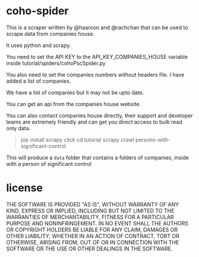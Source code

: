 # coho-spider

This is a scraper written by @haaroon and @rachchan that can be used to scrape data from companies house. 

It uses python and scrapy.

You need to set the API KEY to the API_KEY_COMPANIES_HOUSE variable inside tutorial/spiders/cohoPscSpider.py

You also need to set the companies numbers without headers file. I have added a list of companies. 

We have a list of companies but it may not be upto date. 

You can get an api from the companies house website. 

You can also contact companies house directly, their support and developer teams are extremely friendly and 
can get you direct access to bulk read only data. 

> pip install scrapy click
> cd tutorial
> scrapy crawl persons-with-significant-control

This will produce a `data` folder that contains a folders of companies, inside with a person of significant control


# license 

THE SOFTWARE IS PROVIDED "AS IS", WITHOUT WARRANTY OF ANY KIND, EXPRESS OR
IMPLIED, INCLUDING BUT NOT LIMITED TO THE WARRANTIES OF MERCHANTABILITY,
FITNESS FOR A PARTICULAR PURPOSE AND NONINFRINGEMENT. IN NO EVENT SHALL THE
AUTHORS OR COPYRIGHT HOLDERS BE LIABLE FOR ANY CLAIM, DAMAGES OR OTHER
LIABILITY, WHETHER IN AN ACTION OF CONTRACT, TORT OR OTHERWISE, ARISING FROM,
OUT OF OR IN CONNECTION WITH THE SOFTWARE OR THE USE OR OTHER DEALINGS IN THE
SOFTWARE.